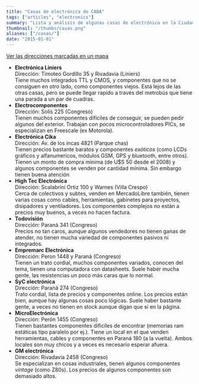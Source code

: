 ```yaml
---
title: "Casas de electrónica de CABA"
tags: ["articles", "electronics"]
summary: "Lista y análisis de algunas casas de electrónica en la Ciudad Autónoma de Buenos Aires (Argentina)."
thumbnail: "/thumbs/casas.png"
aliases: ["/casas/"]
date: "2015-01-01"
---
```


[Ver las direcciones marcadas en un mapa](https://goo.gl/maps/Frji9)

* **Electrónica Liniers**\
Dirección: Timoteo Gordillo 35 y Rivadavia (Liniers)\
Tiene muchos integrados TTL y CMOS, y componentes que no se consiguen en otro lado, como componentes viejos. Está lejos de las otras casas, pero se puede llegar rapido a través del metrobús que tiene una parada a un par de cuadras.
* **Electrocomponentes**\
Dirección: Solís 225 (Congreso)\
Tienen muchos componentes difíciles de conseguir, se pueden pedir algunos del exterior. Trabajan con pocos microcontroladores PICs, se especializan en Freescale (ex Motorola).
* **Electrónica Cika**\
Dirección: Av. de los incas 4821 (Parque chas)\
Tienen precios bastante baratos y componentes *exóticos* (como LCDs gráficos y alfanumericos, módulos GSM, GPS y bluetooth, entre otros). Tienen un monto de compra mínima (de U$S 50 desde el 2008) y algunos componentes se venden por cantidad mínima. Sin embargo tienen buena atención
* **High Tec Electrónica**\
Dirección: Scalabrini Ortiz 100 y Warnes (Villa Crespo)\
Cerca de colectivos y subtes, venden en MercadoLibre también, tienen varias cosas como cables, herramientas, gabinetes para proyectos, disipadores y ventiladores. Los componentes complejos no están a precios muy buenos, a veces no hacen factura.
* **Todovisión**\
Dirección: Paraná 341 (Congreso)\
Precios no tan caros, aunque algunos vendedores no tienen ganas de atender, no tienen mucha variedad de componentes pasivos ni integrados.
* **Empremarc Electrónica**\
Dirección: Peron 1448 y Paraná (Congreso)\
Tienen un trato cordial, muchos componentes variados, conocen del tema, tienen una computadora con datasheets. Suele haber mucha gente, las resistencias un poco más caras que lo normal.
* **SyC electrónica**\
Dirección: Paraná 274 (Congreso)\
Trato cordial, lista de precios y componentes online. Los precios están bien, aunque hay algunas cosas poco lógicas. Suele haber bastante gente, a veces no tienen en stock aunque digan que sí en la página.
* **MicroElectrónica**\
Dirección: Perón 1455 (Congreso)\
Tienen bastantes componentes dificíles de encontrar (memorias ram estáticas tipo paralelo por ej.). Tiene un local en el que venden herramientas, cables y componentes en Paraná 180 (a la vuelta). Ambos locales son muy chicos y a veces es necesario esperar afuera.
* **GM electrónica**\
Dirección: Rivadavia 2458 (Congreso)\
Se especializan en cosas industriales, tienen algunos componentes *vintage* (como Z80s). Los precios de algunos componentes son demasiado altos.
